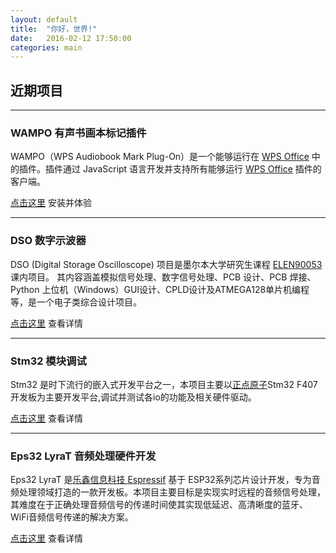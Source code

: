 ```yaml
---
layout: default
title:  "你好，世界!"
date:   2016-02-12 17:50:00
categories: main
---
```

## 近期项目

-----


### WAMPO 有声书画本标记插件

WAMPO（WPS Audiobook Mark Plug-On）是一个能够运行在 [WPS Office](https://www.wps.cn/) 中的插件。插件通过 JavaScript 语言开发并支持所有能够运行 [WPS Office](https://www.wps.cn/) 插件的客户端。

[点击这里](/WAMPO/) 安装并体验

-----

### DSO 数字示波器

DSO (Digital Storage Oscilloscope) 项目是墨尔本大学研究生课程 [ELEN90053](https://handbook.unimelb.edu.au/2021/subjects/elen90053) 课内项目。 其内容涵盖模拟信号处理、数字信号处理、PCB 设计、PCB 焊接、Python 上位机（Windows）GUI设计、CPLD设计及ATMEGA128单片机编程等，是一个电子类综合设计项目。

[点击这里]() 查看详情

---

### Stm32 模块调试

Stm32 是时下流行的嵌入式开发平台之一，本项目主要以[正点原子](http://www.alientek.com/)Stm32 F407开发板为主要开发平台,调试并测试各io的功能及相关硬件驱动。

[点击这里]() 查看详情

---

### Eps32 LyraT 音频处理硬件开发

Eps32 LyraT 是[乐鑫信息科技 Espressif](https://www.espressif.com/) 基于 ESP32系列芯片设计开发，专为音频处理领域打造的一款开发板。本项目主要目标是实现实时远程的音频信号处理，其难度在于正确处理音频信号的传递时间使其实现低延迟、高清晰度的蓝牙、WiFi音频信号传递的解决方案。

[点击这里]() 查看详情

